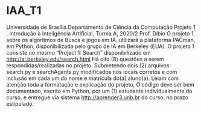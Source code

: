 # IAA_T1

Universidade de Brasília
Departamento de Ciência da Computação
Projeto 1 , Introdução à Inteligência Artificial, Turma A, 2020/2
Prof. Díbio
O projeto 1, sobre os algoritmos de Busca e jogos em IA, utilizará a plataforma PACman, em
Python, disponibilizada pelo grupo de IA em Berkeley (EUA). O projeto 1 consiste no mesmo
“Project 1: Search” disponibilizado em http://ai.berkeley.edu/search.html
Há oito (8) questões a serem respondidas/realizadas no projeto. Submetendo dois (2) arquivos:
search.py e searchAgents.py modificados nos locais corretos e com inclusão em cada um do nome e
matrícula do(a) aluno(a). Leiam com atenção toda a formatação e explicação do projeto,
O código deve ser bem documentado, escrito em Python, por um (1) estudante individualmente do
curso, e entregue via sistema http://aprender3.unb.br do curso, no prazo estipulado.
